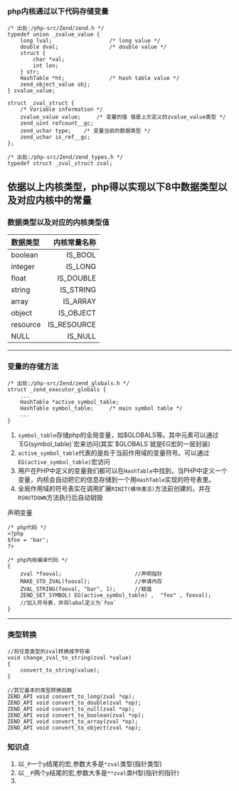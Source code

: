 #

### php内核通过以下代码存储变量
```
/* 出处:/php-src/Zend/zend.h */
typedef union _zvalue_value {
    long lval;                  /* long value */
    double dval;                /* double value */
    struct {
        char *val;
        int len;
    } str;
    HashTable *ht;              /* hash table value */
    zend_object_value obj;
} zvalue_value;

struct _zval_struct {
    /* Variable information */
    zvalue_value value;     /* 变量的值 值是上方定义的zvalue_value类型 */
    zend_uint refcount__gc;
    zend_uchar type;    /* 变量当前的数据类型 */
    zend_uchar is_ref__gc;
};

/* 出处:/php-src/Zend/zend_types.h */
typedef struct _zval_struct zval;
```
依据以上内核类型，php得以实现以下8中数据类型以及对应内核中的常量
------

### 数据类型以及对应的内核类型值
| 数据类型 | 内核常量名称 |
| :--------|-------------:|
| boolean  |      IS_BOOL |
| integer  |      IS_LONG | 
| float    |    IS_DOUBLE | 
| string   |    IS_STRING | 
| array    |     IS_ARRAY | 
| object   |    IS_OBJECT |
| resource |  IS_RESOURCE | 
| NULL     |      IS_NULL |

------

### 变量的存储方法
```
/* 出处:/php-src/Zend/zend_globals.h */
struct _zend_executor_globals {
    ...
    HashTable *active_symbol_table;
    HashTable symbol_table;     /* main symbol table */
    ...
}
```

1. `symbol_table`存储php的全局变量，如$GLOBALS等。其中元素可以通过`EG(symbol_table)`宏来访问(其实`$GLOBALS`就是EG宏的一层封装)
2. `active_symbol_table`代表的是处于当前作用域的变量符号。可以通过`EG(active_symbol_table)`宏访问
3. 用户在PHP中定义的变量我们都可以在`HashTable`中找到，当PHP中定义一个变量，内核会自动把它的信息存储到一个用`HashTable`实现的符号表里。
4. 全局作用域的符号表实在调用扩展`RINIT(模块激活)`方法前创建的，并在`RSHUTDOWN`方法执行后自动销毁

声明变量
```
/* php代码 */
<?php
$foo = 'bar';
?>
```

```
/* php内核编译代码 */
{
    zval *fooval;                       //声明指针
    MAKE_STD_ZVAL(fooval);              //申请内存
    ZVAL_STRING(fooval, "bar", 1);      //赋值
    ZEND_SET_SYMBOL( EG(active_symbol_table) ,  "foo" , fooval); 
    //加入符号表，并将labal定义为`foo`
}  
```

------

### 类型转换
```
//将任意类型的zval转换成字符串
void change_zval_to_string(zval *value)
{
    convert_to_string(value);
}
 
//其它基本的类型转换函数
ZEND_API void convert_to_long(zval *op);
ZEND_API void convert_to_double(zval *op);
ZEND_API void convert_to_null(zval *op);
ZEND_API void convert_to_boolean(zval *op);
ZEND_API void convert_to_array(zval *op);
ZEND_API void convert_to_object(zval *op);
```

### 知识点
1. 以`_P`一个`p`结尾的宏,参数大多是`*zval`类型(指针类型)
2. 以`__P`两个`p`结尾的宏,参数大多是`**zval`类H型(指针的指针)
3.  


